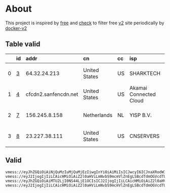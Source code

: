 
# About

This project is inspired by [free](https://github.com/freefq/free) and [check](https://github.com/yeahwu/check) to filter free [v2](https://github.com/v2fly/v2ray-core) site periodically by [docker-v2](https://hub.docker.com/r/v2ray/official)

    

## Table valid
|    | id                 | addr                 | cn            | cc   | isp                    | ip              | chatgpt          |
|---:|:-------------------|:---------------------|:--------------|:-----|:-----------------------|:----------------|:-----------------|
|  0 | [3](config/3.json) | 64.32.24.213         | United States | US   | SHARKTECH              | 170.178.189.58  | Yes (Region: US) |
|  1 | [4](config/4.json) | cfcdn2.sanfencdn.net | United States | US   | Akamai Connected Cloud | 104.237.159.122 | Yes (Region: US) |
|  2 | [7](config/7.json) | 156.245.8.158        | Netherlands   | NL   | YISP B.V.              | 154.84.1.138    | Yes (Region: NL) |
|  3 | [8](config/8.json) | 23.227.38.111        | United States | US   | CNSERVERS              | 23.225.9.234    | Yes (Region: US) |

## Valid
```
vmess://eyJhZGQiOiAiNjQuMzIuMjQuMjEzIiwgInYiOiAiMiIsICJwcyI6ICJnaXRodWIuY29tL2ZyZWVmcSAtIFx1N2Y4ZVx1NTZmZFx1NTJhMFx1NTIyOVx1Nzk4Zlx1NWMzY1x1NGU5YVx1NWRkZVx1NmQxYlx1Njc0OVx1NzdmNlNoYXJrdGVjaFx1NjU3MFx1NjM2ZVx1NGUyZFx1NWZjMyAzIiwgInBvcnQiOiA0ODY1OSwgImlkIjogImNmZjlkODYwLTczMzAtNGVlMS1iMDcyLTcxNDJkZGYxNTcxZCIsICJhaWQiOiAiNjQiLCAibmV0IjogInRjcCIsICJ0eXBlIjogIiIsICJob3N0IjogIiIsICJwYXRoIjogIi8iLCAidGxzIjogIiJ9
vmess://eyJ2IjogIjIiLCAicHMiOiAiZ2l0aHViLmNvbS9mcmVlZnEgLSBcdTdmOGVcdTU2ZmRDbG91ZEZsYXJlXHU1MTZjXHU1M2Y4Q0ROXHU4MjgyXHU3MGI5IDQiLCAiYWRkIjogImNmY2RuMi5zYW5mZW5jZG4ubmV0IiwgInBvcnQiOiAiNDQzIiwgImlkIjogIjIyNzBmNDQ4LTM4ZjAtNGVlZi1hOTAzLTBlMGJlZjc0N2E4NCIsICJhaWQiOiAiMCIsICJzY3kiOiAiYXV0byIsICJuZXQiOiAid3MiLCAidHlwZSI6ICJub25lIiwgImhvc3QiOiAidXM2LnNhbmZlbmNkbjEuY29tIiwgInBhdGgiOiAiL3poLWNuIiwgInRscyI6ICJ0bHMiLCAic25pIjogIiJ9
vmess://eyJhZGQiOiAiMTU2LjI0NS44LjE1OCIsICJ2IjogIjIiLCAicHMiOiAiZ2l0aHViLmNvbS9mcmVlZnEgLSBcdTk5OTlcdTZlMmYgIDciLCAicG9ydCI6IDQ4MTIzLCAiaWQiOiAiMTExMTdkNGMtM2I2YS00ZTc2LThiY2MtMmI0MWIzZTljYTkzIiwgImFpZCI6ICI2NCIsICJuZXQiOiAidGNwIiwgInR5cGUiOiAiIiwgImhvc3QiOiAiIiwgInBhdGgiOiAiLyIsICJ0bHMiOiAiIn0=
vmess://eyJ2IjogIjIiLCAicHMiOiAiZ2l0aHViLmNvbS9mcmVlZnEgLSBcdTdmOGVcdTU2ZmRDbG91ZEZsYXJlXHU1MTZjXHU1M2Y4Q0ROXHU4MjgyXHU3MGI5KHNob3BpZnkpIDgiLCAiYWRkIjogIjIzLjIyNy4zOC4xMTEiLCAicG9ydCI6ICI0NDMiLCAiaWQiOiAiMDEyYzQ1NDktMTdkMi00NzVlLWIxYzEtYTNiMTljZjM2NjIyIiwgImFpZCI6ICIwIiwgInNjeSI6ICJhdXRvIiwgIm5ldCI6ICJ3cyIsICJ0eXBlIjogIm5vbmUiLCAiaG9zdCI6ICIyLmZyZWVrMS54eXoiLCAicGF0aCI6ICIvZG9uZ3RhaXdhbmcuY29tIiwgInRscyI6ICJ0bHMiLCAic25pIjogIiJ9
```

